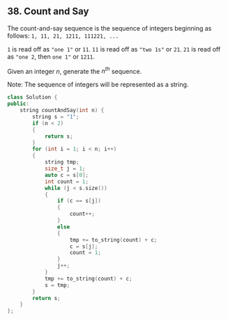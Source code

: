 ## 38. Count and Say

The count-and-say sequence is the sequence of integers beginning as follows:
`1, 11, 21, 1211, 111221, ...`

`1` is read off as `"one 1"` or `11`.
`11` is read off as `"two 1s"` or `21`.
`21` is read off as `"one 2`, then `one 1"` or `1211`.

Given an integer *n*, generate the $n^{th}$ sequence.

Note: The sequence of integers will be represented as a string.

```c++
class Solution {
public:
	string countAndSay(int n) {
		string s = "1";
		if (n < 2)
		{
			return s;
		}
		for (int i = 1; i < n; i++)
		{
			string tmp;
			size_t j = 1;
			auto c = s[0];
			int count = 1;
			while (j < s.size())
			{
				if (c == s[j])
				{
					count++;
				}
				else
				{
					tmp += to_string(count) + c;
					c = s[j];
					count = 1;
				}
				j++;
			}
			tmp += to_string(count) + c;
			s = tmp;
		}
		return s;
	}
};
```